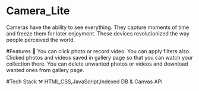 # Camera_Lite
Cameras have the ability to see everything. They capture moments of time and freeze them for later enjoyment. These devices revolutionized the way people perceived the world.

#Features 📝
You can click photo or record video.
You can apply filters also.
Clicked photos and videos saved in gallery page so that you can watch your collection there.
You can delete unwanted photos or videos and download wanted ones from gallery page.

#Tech Stack ⚒
HTML,CSS,JavaScript,Indexed DB & Canvas API

